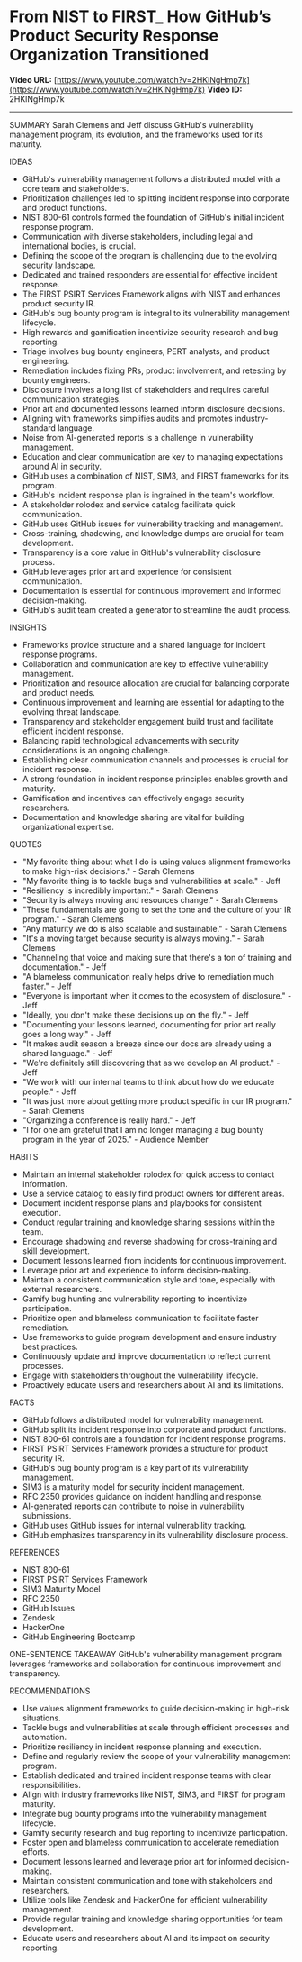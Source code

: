 # From NIST to FIRST_ How GitHub’s Product Security Response Organization Transitioned

**Video URL:** [https://www.youtube.com/watch?v=2HKlNgHmp7k](https://www.youtube.com/watch?v=2HKlNgHmp7k)
**Video ID:** 2HKlNgHmp7k

---

SUMMARY
Sarah Clemens and Jeff discuss GitHub's vulnerability management program, its evolution, and the frameworks used for its maturity.

IDEAS
* GitHub's vulnerability management follows a distributed model with a core team and stakeholders.
* Prioritization challenges led to splitting incident response into corporate and product functions.
* NIST 800-61 controls formed the foundation of GitHub's initial incident response program.
* Communication with diverse stakeholders, including legal and international bodies, is crucial.
* Defining the scope of the program is challenging due to the evolving security landscape.
* Dedicated and trained responders are essential for effective incident response.
* The FIRST PSIRT Services Framework aligns with NIST and enhances product security IR.
* GitHub's bug bounty program is integral to its vulnerability management lifecycle.
* High rewards and gamification incentivize security research and bug reporting.
* Triage involves bug bounty engineers, PERT analysts, and product engineering.
* Remediation includes fixing PRs, product involvement, and retesting by bounty engineers.
* Disclosure involves a long list of stakeholders and requires careful communication strategies.
* Prior art and documented lessons learned inform disclosure decisions.
* Aligning with frameworks simplifies audits and promotes industry-standard language.
* Noise from AI-generated reports is a challenge in vulnerability management.
* Education and clear communication are key to managing expectations around AI in security.
* GitHub uses a combination of NIST, SIM3, and FIRST frameworks for its program.
* GitHub's incident response plan is ingrained in the team's workflow.
* A stakeholder rolodex and service catalog facilitate quick communication.
* GitHub uses GitHub issues for vulnerability tracking and management.
* Cross-training, shadowing, and knowledge dumps are crucial for team development.
* Transparency is a core value in GitHub's vulnerability disclosure process.
* GitHub leverages prior art and experience for consistent communication.
* Documentation is essential for continuous improvement and informed decision-making.
* GitHub's audit team created a generator to streamline the audit process.

INSIGHTS
* Frameworks provide structure and a shared language for incident response programs.
* Collaboration and communication are key to effective vulnerability management.
* Prioritization and resource allocation are crucial for balancing corporate and product needs.
* Continuous improvement and learning are essential for adapting to the evolving threat landscape.
* Transparency and stakeholder engagement build trust and facilitate efficient incident response.
* Balancing rapid technological advancements with security considerations is an ongoing challenge.
* Establishing clear communication channels and processes is crucial for incident response.
* A strong foundation in incident response principles enables growth and maturity.
* Gamification and incentives can effectively engage security researchers.
* Documentation and knowledge sharing are vital for building organizational expertise.

QUOTES
* "My favorite thing about what I do is using values alignment frameworks to make high-risk decisions." - Sarah Clemens
* "My favorite thing is to tackle bugs and vulnerabilities at scale." - Jeff
* "Resiliency is incredibly important." - Sarah Clemens
* "Security is always moving and resources change." - Sarah Clemens
* "These fundamentals are going to set the tone and the culture of your IR program." - Sarah Clemens
* "Any maturity we do is also scalable and sustainable." - Sarah Clemens
* "It's a moving target because security is always moving." - Sarah Clemens
* "Channeling that voice and making sure that there's a ton of training and documentation." - Jeff
* "A blameless communication really helps drive to remediation much faster." - Jeff
* "Everyone is important when it comes to the ecosystem of disclosure." - Jeff
* "Ideally, you don't make these decisions up on the fly." - Jeff
* "Documenting your lessons learned, documenting for prior art really goes a long way." - Jeff
* "It makes audit season a breeze since our docs are already using a shared language." - Jeff
* "We're definitely still discovering that as we develop an AI product." - Jeff
* "We work with our internal teams to think about how do we educate people." - Jeff
* "It was just more about getting more product specific in our IR program." - Sarah Clemens
* "Organizing a conference is really hard." - Jeff
* "I for one am grateful that I am no longer managing a bug bounty program in the year of 2025." - Audience Member

HABITS
* Maintain an internal stakeholder rolodex for quick access to contact information.
* Use a service catalog to easily find product owners for different areas.
* Document incident response plans and playbooks for consistent execution.
* Conduct regular training and knowledge sharing sessions within the team.
* Encourage shadowing and reverse shadowing for cross-training and skill development.
* Document lessons learned from incidents for continuous improvement.
* Leverage prior art and experience to inform decision-making.
* Maintain a consistent communication style and tone, especially with external researchers.
* Gamify bug hunting and vulnerability reporting to incentivize participation.
* Prioritize open and blameless communication to facilitate faster remediation.
* Use frameworks to guide program development and ensure industry best practices.
* Continuously update and improve documentation to reflect current processes.
* Engage with stakeholders throughout the vulnerability lifecycle.
* Proactively educate users and researchers about AI and its limitations.

FACTS
* GitHub follows a distributed model for vulnerability management.
* GitHub split its incident response into corporate and product functions.
* NIST 800-61 controls are a foundation for incident response programs.
* FIRST PSIRT Services Framework provides a structure for product security IR.
* GitHub's bug bounty program is a key part of its vulnerability management.
* SIM3 is a maturity model for security incident management.
* RFC 2350 provides guidance on incident handling and response.
* AI-generated reports can contribute to noise in vulnerability submissions.
* GitHub uses GitHub issues for internal vulnerability tracking.
* GitHub emphasizes transparency in its vulnerability disclosure process.

REFERENCES
* NIST 800-61
* FIRST PSIRT Services Framework
* SIM3 Maturity Model
* RFC 2350
* GitHub Issues
* Zendesk
* HackerOne
* GitHub Engineering Bootcamp

ONE-SENTENCE TAKEAWAY
GitHub's vulnerability management program leverages frameworks and collaboration for continuous improvement and transparency.

RECOMMENDATIONS
* Use values alignment frameworks to guide decision-making in high-risk situations.
* Tackle bugs and vulnerabilities at scale through efficient processes and automation.
* Prioritize resiliency in incident response planning and execution.
* Define and regularly review the scope of your vulnerability management program.
* Establish dedicated and trained incident response teams with clear responsibilities.
* Align with industry frameworks like NIST, SIM3, and FIRST for program maturity.
* Integrate bug bounty programs into the vulnerability management lifecycle.
* Gamify security research and bug reporting to incentivize participation.
* Foster open and blameless communication to accelerate remediation efforts.
* Document lessons learned and leverage prior art for informed decision-making.
* Maintain consistent communication and tone with stakeholders and researchers.
* Utilize tools like Zendesk and HackerOne for efficient vulnerability management.
* Provide regular training and knowledge sharing opportunities for team development.
* Educate users and researchers about AI and its impact on security reporting.
